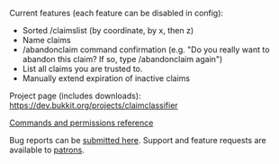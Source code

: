Current features (each feature can be disabled in config):
- Sorted /claimslist (by coordinate, by x, then z)
- Name claims
- /abandonclaim command confirmation (e.g. "Do you really want to abandon this claim? If so, type /abandonclaim again")
- List all claims you are trusted to.
- Manually extend expiration of inactive claims

Project page (includes downloads): https://dev.bukkit.org/projects/claimclassifier

[Commands and permissions reference](src/main/resources/plugin.yml)

Bug reports can be [submitted here](../../issues). Support and feature requests are available to [patrons](https://r.robomwm.com/patreon).
